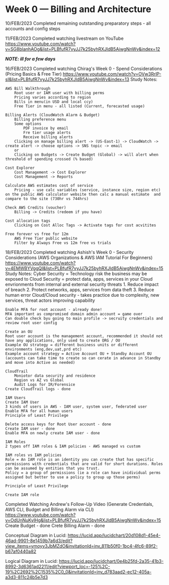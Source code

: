 # Week 0 — Billing and Architecture

10/FEB/2023
Completed remaining outstanding preparatory steps - all accounts and config steps

11/FEB/2023
Completed watching livestream on YouTube
https://www.youtube.com/watch?v=SG8blanhAOg&list=PLBfufR7vyJJ7k25byhRXJldB5AiwgNnWv&index=12

***NOTE: ill for a few days***

16/FEB/2023 
Completed watching Chirag's Week 0 - Spend Considerations (Pricing Basics & Free Tier)
https://www.youtube.com/watch?v=OVw3RrlP-sI&list=PLBfufR7vyJJ7k25byhRXJldB5AiwgNnWv&index=13
Study Notes:

    AWS Bill Walkthrough
        Root user or IAM user with billing perms
        Pricing varies according to region
        Bills in menu(in USD and local ccy)
        Free Tier in menu - all listed (Current, forecasted usage)

    Billing Alerts (CloudWatch Alarm & Budget)
        Billing preference menu
        Some options
            PDF invoice by email
            Fre tier usage alerts
            Receive billing alerts
        Clicking on manage billing alert -> (US-East-1) -> CloudWatch -> create alert -> choose options -> SNS topic -> email
        or
        Clicking on Budgets -> Create Budget (Global) -> will alert when threshold of spending crossed (% based)
        
    Cost Explorer
        Cost Management -> Cost Explorer
        Cost Management -> Reports

    Calculate AWS estimates cost of service
        Pricing - use calc variables (service, instance size, region etc) on the public AWS calculator website then calc a manual estimate 	and compare to the site (730hr vs 744hrs)

    Check AWS Credits (voucher)
        Billing -> Credits (redeem if you have)

    Cost allocation tags
        Clicking on Cost Alloc Tags -> Activate tags for cost acvitites

    Free forever vs free for 12m
        AWS Free Tier public website
        Filter by Always Free vs 12m free vs trials

18/FEB/2023
Completed watching Ashish's Week 0 - Security Considerations (AWS Organizations & AWS IAM Tutorial For Beginners)
https://www.youtube.com/watch?v=4EMWBYVggQI&list=PLBfufR7vyJJ7k25byhRXJldB5AiwgNnWv&index=15
Study Notes: 
    Cyber Security = Technology risk the business may be exposed to
    Cloud Security = protect data, apps, services in your Cloud envrionments from internal and external security threats
    1. Reduce impact of breach
    2. Protect networks, apps, services from data theft
    3. Reduce human error
    Cloud/Cloud security - takes practice due to complexity, new services, threat actors improving capability

    Enable MFA for root account - already done!
    MFA important as compromised domain admin account = game over
    Can double check byu going to main profile -> secruity credentials and review root user config

    Create an OU
    Root user account is the management account, recommended it should not have any applications, only used to create ORG / OU
    Example OU strategy = different business units or different environments (eng,dev,uat,prd etc)
    Example account strategy = Active Account OU + Standby Account OU (accounts can take time to create so can cerate in advance in Standby and move into Active as needed)

    CloudTrail
        Moniotor data security and residence
        Region vs AZ vs Global
        Audit Logs for IR/Forensice
    Create CloudTrail logs - done

    IAM Users
    Create IAM User
    3 kinds of users in AWS - IAM user, system user, federated user
    Enable MFA for all human users
    Principle of Least Privilege
    
    Delete access keys for Root User account - done
    Create IAM user - done
    Enable MFA on newly create IAM user - done

    IAM Roles
    2 types off IAM roles & IAM policies - AWS managed vs custom

    IAM roles vs IAM policies 
    Role = An IAM role is an identity you can create that has specific permissions with credentials that are valid for short durations. Roles can be assumed by entities that you trust.
    Policy = a group of permissions (ie a role can have inidividual perms assigned but better to use a policy to group up those perms)

    Principle of Least Privilege

    Create IAM role

Completed Watching Andrew's Follow-Up Video (Generate Credentials, AWS CLI, Budget and Billing Alarm via CLI)
https://www.youtube.com/watch?v=OdUnNuKylHg&list=PLBfufR7vyJJ7k25byhRXJldB5AiwgNnWv&index=15
Create Budget - done
Crete Billing Alarm - done

Conceptual Diagram in Lucid:
https://lucid.app/lucidchart/20d108d1-45e4-46ad-9901-8e1459b7a6d3/edit?view_items=ymoyv3JbMZdO&invitationId=inv_811b50f0-1bc4-4fc6-89f2-b67af0440a82

Logical Diagram in Lucid:
https://lucid.app/lucidchart/0e4b25fd-2a35-41b3-8992-3d6361ad2211/edit?viewport_loc=-125%2C-19%2C2692%2C1535%2C0_0&invitationId=inv_d783aad2-ec12-405a-a3d3-811c24b5e7d3


